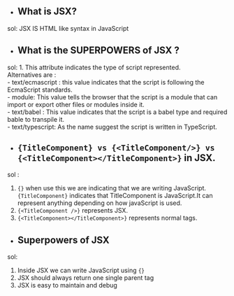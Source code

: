 - ## What is JSX? <br/>
sol: JSX IS HTML like syntax in JavaScript <br/>
- ## What is the SUPERPOWERS of JSX ? <br/>
sol: 1. This attribute indicates the type of script represented.<br/>
     Alternatives are :<br/>
     -  text/ecmascript : this value indicates that the script is following the EcmaScript standards.<br/>
     - module: This value tells the browser that the script is a module that can import or export other files or modules inside it.<br/>
     - text/babel : This value indicates that the script is a babel type and required bable to transpile it.<br/>
     - text/typescript: As the name suggest the script is written in TypeScript.<br/>
- ## ```{TitleComponent} vs {<TitleComponent/>} vs {<TitleComponent></TitleComponent>}``` in JSX.
sol : <br/>
1. ```{}``` when use this we are indicating that we are writing JavaScript.```{TitleComponent}``` indicates that TitleComponent is JavaScript.It can represent anything depending on how javaScript is used.<br/>
2. ```{<TitleComponent />}``` represents JSX.<br/>
3. ```{<TitleComponent></TitleComponent>}``` represents normal tags.<br/>
- ##  Superpowers of JSX 
sol: <br/>
1. Inside JSX we can write JavaScript using ```{}``` <br/>
2. JSX should always return one single parent tag <br/>
3. JSX is easy to maintain and debug


